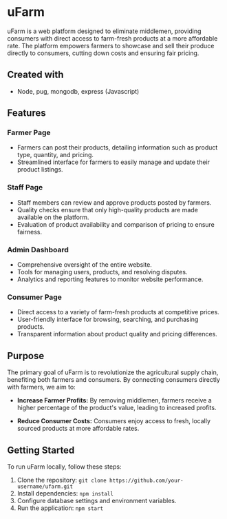 # uFarm

uFarm is a web platform designed to eliminate middlemen, providing consumers with direct access to farm-fresh products at a more affordable rate. The platform empowers farmers to showcase and sell their produce directly to consumers, cutting down costs and ensuring fair pricing.

## Created with
- Node, pug, mongodb, express (Javascript)

## Features

### Farmer Page

- Farmers can post their products, detailing information such as product type, quantity, and pricing.
- Streamlined interface for farmers to easily manage and update their product listings.

### Staff Page

- Staff members can review and approve products posted by farmers.
- Quality checks ensure that only high-quality products are made available on the platform.
- Evaluation of product availability and comparison of pricing to ensure fairness.

### Admin Dashboard

- Comprehensive oversight of the entire website.
- Tools for managing users, products, and resolving disputes.
- Analytics and reporting features to monitor website performance.

### Consumer Page

- Direct access to a variety of farm-fresh products at competitive prices.
- User-friendly interface for browsing, searching, and purchasing products.
- Transparent information about product quality and pricing differences.

## Purpose

The primary goal of uFarm is to revolutionize the agricultural supply chain, benefiting both farmers and consumers. By connecting consumers directly with farmers, we aim to:

- **Increase Farmer Profits:** By removing middlemen, farmers receive a higher percentage of the product's value, leading to increased profits.
  
- **Reduce Consumer Costs:** Consumers enjoy access to fresh, locally sourced products at more affordable rates.

## Getting Started

To run uFarm locally, follow these steps:

1. Clone the repository: `git clone https://github.com/your-username/ufarm.git`
2. Install dependencies: `npm install`
3. Configure database settings and environment variables.
4. Run the application: `npm start`